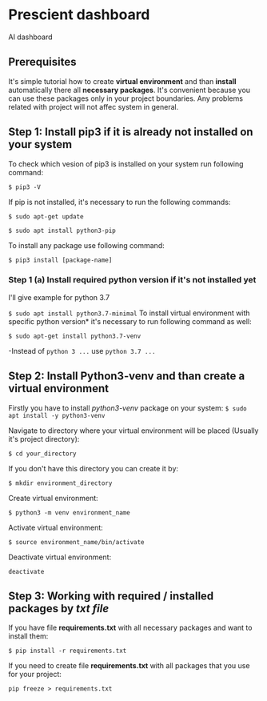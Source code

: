 # Prescient dashboard
AI dashboard

## Prerequisites
It's simple tutorial how to create **virtual environment** and than **install** automatically there all **necessary packages**.
It's convenient because you can use these packages only in your project boundaries. Any problems related with project will not affec system in general.

## Step 1: Install pip3 if it is already not installed on your system
To check which vesion of pip3 is installed on your system run following command: 

`$ pip3 -V`

If pip is not installed, it's necessary to run the following commands:

`$ sudo apt-get update`

`$ sudo apt install python3-pip`

To install any package use following command:

`$ pip3 install [package-name]`

### Step 1 (a) Install required python version if it's not installed yet
I'll give example for python 3.7

`$ sudo apt install python3.7-minimal`
To install virtual environment with specific python version* it's necessary to run following command as well:

`$ sudo apt-get install python3.7-venv`

-Instead of `python 3 ...` use `python 3.7 ...`

## Step 2: Install Python3-venv and than create a virtual environment
Firstly you have to install *python3-venv* package on your system:
`$ sudo apt install -y python3-venv`

Navigate to directory where your virtual environment will be placed (Usually it's project directory):

`$ cd your_directory`

If you don't have this directory you can create it by:

`$ mkdir environment_directory`

Create virtual environment:

`$ python3 -m venv environment_name`

Activate virtual environment:

`$ source environment_name/bin/activate`

Deactivate virtual environment:

`deactivate`

## Step 3: Working with required / installed packages by *txt file*
If you have file **requirements.txt** with all necessary packages and want to install them:

`$ pip install -r requirements.txt`

If you need to create file **requirements.txt** with all packages that you use for your project:

`pip freeze > requirements.txt`
